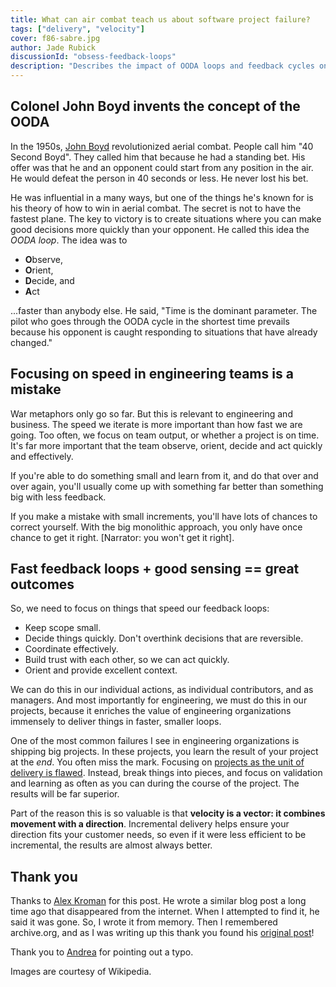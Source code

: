 ```yaml
---
title: What can air combat teach us about software project failure?
tags: ["delivery", "velocity"]
cover: f86-sabre.jpg
author: Jade Rubick
discussionId: "obsess-feedback-loops"
description: "Describes the impact of OODA loops and feedback cycles on engineering organizations."
---
```


<re-img src="f86-sabre.jpg"></re-img>

## Colonel John Boyd invents the concept of the OODA

In the 1950s, [John Boyd](https://en.wikipedia.org/wiki/John_Boyd_(military_strategist)) revolutionized aerial combat. People call him "40 Second Boyd". They called him that because he had a standing bet. His offer was that he and an opponent could start from any position in the air. He would defeat the person in 40 seconds or less. He never lost his bet.

He was influential in a many ways, but one of the things he's known for is his theory of how to win in aerial combat. The secret is not to have the fastest plane. The key to victory is to create situations where you can make good decisions more quickly than your opponent. He called this idea the *OODA loop*. The idea was to 

* **O**bserve, 
* **O**rient, 
* **D**ecide, and 
* **A**ct 

...faster than anybody else. He said, "Time is the dominant parameter. The pilot who goes through the OODA cycle in the shortest time prevails because his opponent is caught responding to situations that have already changed."

<re-img src="john-boyd.jpg" width="30%" meme="true"></re-img>

## Focusing on speed in engineering teams is a mistake

War metaphors only go so far. But this is relevant to engineering and business. The speed we iterate is more important than how fast we are going. Too often, we focus on team output, or whether a project is on time. It's far more important that the team observe, orient, decide and act quickly and effectively.

If you're able to do something small and learn from it, and do that over and over again, you'll usually come up with something far better than something big with less feedback. 

If you make a mistake with small increments, you'll have lots of chances to correct yourself. With the big monolithic approach, you only have once chance to get it right. [Narrator: you won't get it right].

## Fast feedback loops + good sensing == great outcomes

So, we need to focus on things that speed our feedback loops:

* Keep scope small. 
* Decide things quickly. Don't overthink decisions that are reversible. 
* Coordinate effectively. 
* Build trust with each other, so we can act quickly. 
* Orient and provide excellent context. 

We can do this in our individual actions, as individual contributors, and as managers. And most importantly for engineering, we must do this in our projects, because it enriches the value of engineering organizations immensely to deliver things in faster, smaller loops.

One of the most common failures I see in engineering organizations is shipping big projects. In these projects, you learn the result of your project at the _end_. You often miss the mark. Focusing on [projects as the unit of delivery is flawed](/milestones-not-projects/). Instead, break things into pieces, and focus on validation and learning as often as you can during the course of the project. The results will be far superior.

Part of the reason this is so valuable is that **velocity is a vector: it combines movement with a direction**. Incremental delivery helps ensure your direction fits your customer needs, so even if it were less efficient to be incremental, the results are almost always better.

## Thank you

Thanks to [Alex Kroman](https://www.linkedin.com/in/alexkroman/) for this post. He wrote a similar blog post a long time ago that disappeared from the internet. When I attempted to find it, he said it was gone. So, I wrote it from memory. Then I remembered archive.org, and as I was writing up this thank you found his [original post](https://web.archive.org/web/20190624164845/http://alexkroman.com/what-the-f-86-can-teach-us-about-software-dev/)!

Thank you to [Andrea](https://types.pl/@roundcrisis) for pointing out a typo.

Images are courtesy of Wikipedia.
